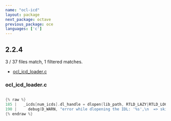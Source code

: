 ```yaml
---
name: "ocl-icd"
layout: package
next_package: octave
previous_package: oce
languages: ['c']
---
```

## 2.2.4
3 / 37 files match, 1 filtered matches.

 - [ocl_icd_loader.c](#ocl_icd_loaderc)

### ocl_icd_loader.c

```c

{% raw %}
185 |   _icds[num_icds].dl_handle = dlopen(lib_path, RTLD_LAZY|RTLD_LOCAL);//|RTLD_DEEPBIND);
190 |     debug(D_WARN, "error while dlopening the IDL: '%s',\n  => skipping ICD", dlerror());
{% endraw %}

```